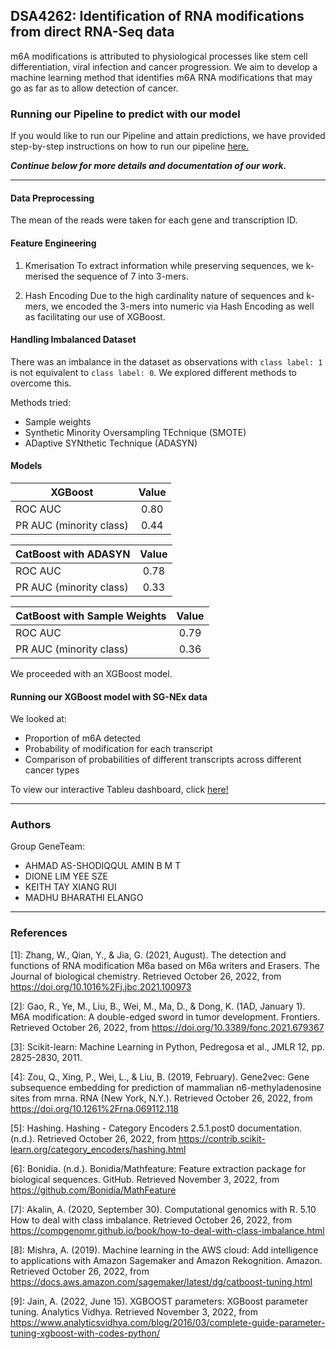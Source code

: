 ## DSA4262: Identification of RNA modifications from direct RNA-Seq data

m6A modifications is attributed to physiological processes like stem cell differentiation, viral infection and cancer progression. 
We aim to develop a machine learning method that identifies m6A RNA modifications that may go as far as to allow detection of cancer.

### Running our Pipeline to predict with our model
If you would like to run our Pipeline and attain predictions, we have provided step-by-step instructions on how to run our pipeline [here.](https://github.com/shodiqqul/DSA4262-geneteam/tree/main/Pipeline)

**_Continue below for more details and documentation of our work._**

---
#### Data Preprocessing
The mean of the reads were taken for each gene and transcription ID.

#### Feature Engineering

1. Kmerisation
To extract information while preserving sequences, we k-merised the sequence of 7 into 3-mers.

2. Hash Encoding
Due to the high cardinality nature of sequences and k-mers, we encoded the 3-mers into numeric via Hash Encoding as well as facilitating our use of XGBoost.

#### Handling Imbalanced Dataset

There was an imbalance in the dataset as observations with ```class label: 1``` is not equivalent to ```class label: 0```. We explored different methods to overcome this.

Methods tried:
- Sample weights
- Synthetic Minority Oversampling TEchnique (SMOTE) 
- ADaptive SYNthetic Technique (ADASYN)

#### Models

| XGBoost |Value |
| ---------|:-------------:|
| ROC AUC                 | 0.80 | 
| PR AUC (minority class) | 0.44 | 

| CatBoost with ADASYN |Value |
| ---------|:-------------:|
| ROC AUC                 | 0.78 | 
| PR AUC (minority class) | 0.33 | 

| CatBoost with Sample Weights |Value |
| ---------|:-------------:|
| ROC AUC                 | 0.79 | 
| PR AUC (minority class) | 0.36 | 

We proceeded with an XGBoost model.

#### Running our XGBoost model with SG-NEx data
We looked at:
- Proportion of m6A detected
- Probability of modification for each transcript
- Comparison of probabilities of different transcripts across different cancer types

To view our interactive Tableu dashboard, click [here!](https://public.tableau.com/app/profile/gene.team/viz/shared/78BZKPMTP)

---
### Authors
Group GeneTeam:
- AHMAD AS-SHODIQQUL AMIN B M T
- DIONE LIM YEE SZE
- KEITH TAY XIANG RUI
- MADHU BHARATHI ELANGO

---
### References

[1]:  Zhang, W., Qian, Y., & Jia, G. (2021, August). The detection and functions of RNA modification M6a based on M6a writers and Erasers. The Journal of biological chemistry. Retrieved October 26, 2022, from https://doi.org/10.1016%2Fj.jbc.2021.100973

[2]: Gao, R., Ye, M., Liu, B., Wei, M., Ma, D., & Dong, K. (1AD, January 1). M6A modification: A double-edged sword in tumor development. Frontiers. Retrieved October 26, 2022, from https://doi.org/10.3389/fonc.2021.679367

[3]: Scikit-learn: Machine Learning in Python, Pedregosa et al., JMLR 12, pp. 2825-2830, 2011.

[4]: Zou, Q., Xing, P., Wei, L., & Liu, B. (2019, February). Gene2vec: Gene subsequence embedding for prediction of mammalian n6-methyladenosine sites from mrna. RNA (New York, N.Y.). Retrieved October 26, 2022, from https://doi.org/10.1261%2Frna.069112.118

[5]: Hashing. Hashing - Category Encoders 2.5.1.post0 documentation. (n.d.). Retrieved October 26, 2022, from https://contrib.scikit-learn.org/category_encoders/hashing.html

[6]: Bonidia. (n.d.). Bonidia/Mathfeature: Feature extraction package for biological sequences. GitHub. Retrieved November 3, 2022, from https://github.com/Bonidia/MathFeature

[7]: Akalin, A. (2020, September 30). Computational genomics with R. 5.10 How to deal with class imbalance. Retrieved October 26, 2022, from https://compgenomr.github.io/book/how-to-deal-with-class-imbalance.html

[8]: Mishra, A. (2019). Machine learning in the AWS cloud: Add intelligence to applications with Amazon Sagemaker and Amazon Rekognition. Amazon. Retrieved October 26, 2022, from https://docs.aws.amazon.com/sagemaker/latest/dg/catboost-tuning.html

[9]: Jain, A. (2022, June 15). XGBOOST parameters: XGBoost parameter tuning. Analytics Vidhya. Retrieved November 3, 2022, from https://www.analyticsvidhya.com/blog/2016/03/complete-guide-parameter-tuning-xgboost-with-codes-python/
